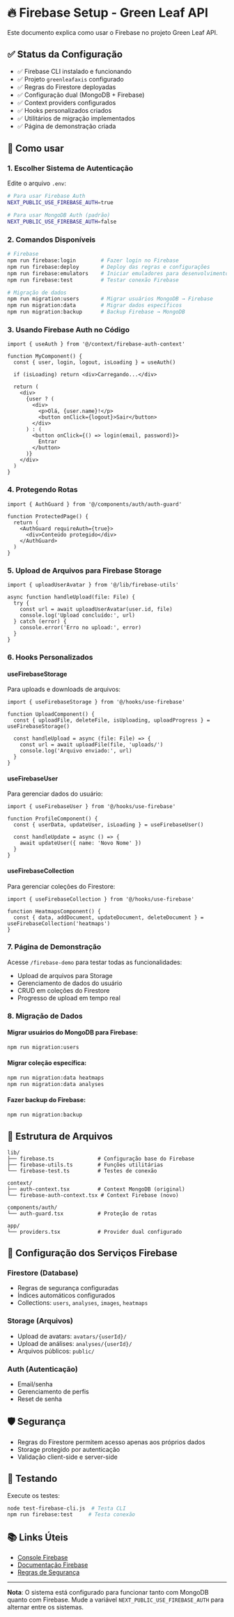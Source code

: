 # 🔥 Firebase Setup - Green Leaf API

Este documento explica como usar o Firebase no projeto Green Leaf API.

## ✅ Status da Configuração

- ✅ Firebase CLI instalado e funcionando
- ✅ Projeto `greenleafaxis` configurado
- ✅ Regras do Firestore deployadas
- ✅ Configuração dual (MongoDB + Firebase)
- ✅ Context providers configurados
- ✅ Hooks personalizados criados
- ✅ Utilitários de migração implementados
- ✅ Página de demonstração criada

## 🚀 Como usar

### 1. Escolher Sistema de Autenticação

Edite o arquivo `.env`:

```bash
# Para usar Firebase Auth
NEXT_PUBLIC_USE_FIREBASE_AUTH=true

# Para usar MongoDB Auth (padrão)
NEXT_PUBLIC_USE_FIREBASE_AUTH=false
```

### 2. Comandos Disponíveis

```bash
# Firebase
npm run firebase:login        # Fazer login no Firebase
npm run firebase:deploy       # Deploy das regras e configurações
npm run firebase:emulators    # Iniciar emuladores para desenvolvimento
npm run firebase:test         # Testar conexão Firebase

# Migração de dados
npm run migration:users       # Migrar usuários MongoDB → Firebase
npm run migration:data        # Migrar dados específicos
npm run migration:backup      # Backup Firebase → MongoDB
```

### 3. Usando Firebase Auth no Código

```tsx
import { useAuth } from '@/context/firebase-auth-context'

function MyComponent() {
  const { user, login, logout, isLoading } = useAuth()
  
  if (isLoading) return <div>Carregando...</div>
  
  return (
    <div>
      {user ? (
        <div>
          <p>Olá, {user.name}!</p>
          <button onClick={logout}>Sair</button>
        </div>
      ) : (
        <button onClick={() => login(email, password)}>
          Entrar
        </button>
      )}
    </div>
  )
}
```

### 4. Protegendo Rotas

```tsx
import { AuthGuard } from '@/components/auth/auth-guard'

function ProtectedPage() {
  return (
    <AuthGuard requireAuth={true}>
      <div>Conteúdo protegido</div>
    </AuthGuard>
  )
}
```

### 5. Upload de Arquivos para Firebase Storage

```tsx
import { uploadUserAvatar } from '@/lib/firebase-utils'

async function handleUpload(file: File) {
  try {
    const url = await uploadUserAvatar(user.id, file)
    console.log('Upload concluído:', url)
  } catch (error) {
    console.error('Erro no upload:', error)
  }
}
```

### 6. Hooks Personalizados

#### useFirebaseStorage
Para uploads e downloads de arquivos:

```tsx
import { useFirebaseStorage } from '@/hooks/use-firebase'

function UploadComponent() {
  const { uploadFile, deleteFile, isUploading, uploadProgress } = useFirebaseStorage()
  
  const handleUpload = async (file: File) => {
    const url = await uploadFile(file, 'uploads/')
    console.log('Arquivo enviado:', url)
  }
}
```

#### useFirebaseUser
Para gerenciar dados do usuário:

```tsx
import { useFirebaseUser } from '@/hooks/use-firebase'

function ProfileComponent() {
  const { userData, updateUser, isLoading } = useFirebaseUser()
  
  const handleUpdate = async () => {
    await updateUser({ name: 'Novo Nome' })
  }
}
```

#### useFirebaseCollection
Para gerenciar coleções do Firestore:

```tsx
import { useFirebaseCollection } from '@/hooks/use-firebase'

function HeatmapsComponent() {
  const { data, addDocument, updateDocument, deleteDocument } = useFirebaseCollection('heatmaps')
}
```

### 7. Página de Demonstração

Acesse `/firebase-demo` para testar todas as funcionalidades:

- Upload de arquivos para Storage
- Gerenciamento de dados do usuário
- CRUD em coleções do Firestore
- Progresso de upload em tempo real

### 8. Migração de Dados

#### Migrar usuários do MongoDB para Firebase:
```bash
npm run migration:users
```

#### Migrar coleção específica:
```bash
npm run migration:data heatmaps
npm run migration:data analyses
```

#### Fazer backup do Firebase:
```bash
npm run migration:backup
```

## 📁 Estrutura de Arquivos

```
lib/
├── firebase.ts              # Configuração base do Firebase
├── firebase-utils.ts        # Funções utilitárias
└── firebase-test.ts         # Testes de conexão

context/
├── auth-context.tsx         # Context MongoDB (original)
└── firebase-auth-context.tsx # Context Firebase (novo)

components/auth/
└── auth-guard.tsx           # Proteção de rotas

app/
└── providers.tsx            # Provider dual configurado
```

## 🔧 Configuração dos Serviços Firebase

### Firestore (Database)
- Regras de segurança configuradas
- Índices automáticos configurados
- Collections: `users`, `analyses`, `images`, `heatmaps`

### Storage (Arquivos)
- Upload de avatars: `avatars/{userId}/`
- Upload de análises: `analyses/{userId}/`
- Arquivos públicos: `public/`

### Auth (Autenticação)
- Email/senha
- Gerenciamento de perfis
- Reset de senha

## 🛡️ Segurança

- Regras do Firestore permitem acesso apenas aos próprios dados
- Storage protegido por autenticação
- Validação client-side e server-side

## 🧪 Testando

Execute os testes:

```bash
node test-firebase-cli.js  # Testa CLI
npm run firebase:test     # Testa conexão
```

## 📚 Links Úteis

- [Console Firebase](https://console.firebase.google.com/project/greenleafaxis)
- [Documentação Firebase](https://firebase.google.com/docs)
- [Regras de Segurança](https://firebase.google.com/docs/firestore/security/get-started)

---

**Nota**: O sistema está configurado para funcionar tanto com MongoDB quanto com Firebase. Mude a variável `NEXT_PUBLIC_USE_FIREBASE_AUTH` para alternar entre os sistemas.

